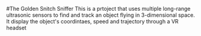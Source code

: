 #The Golden Snitch Sniffer 
This is a prtoject that uses multiple long-range ultrasonic sensors to find and track an object flying in 3-dimensional space.
It display the object's coordintaes, speed and trajectory through a VR headset
